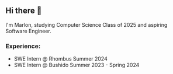 ## Hi there 👋

I'm Marlon, studying Computer Science Class of 2025 and aspiring Software Engineer.

### Experience:

* SWE Intern @ Rhombus Summer 2024
* SWE Intern @ Bushido Summer 2023 - Spring 2024

<!--
**MarlonBair/MarlonBair** is a ✨ _special_ ✨ repository because its `README.md` (this file) appears on your GitHub profile.

Here are some ideas to get you started:

- 🔭 I’m currently working on ...
- 🌱 I’m currently learning ...
- 👯 I’m looking to collaborate on ...
- 🤔 I’m looking for help with ...
- 💬 Ask me about ...
- 📫 How to reach me: ...
- 😄 Pronouns: ...
- ⚡ Fun fact: ...
-->
